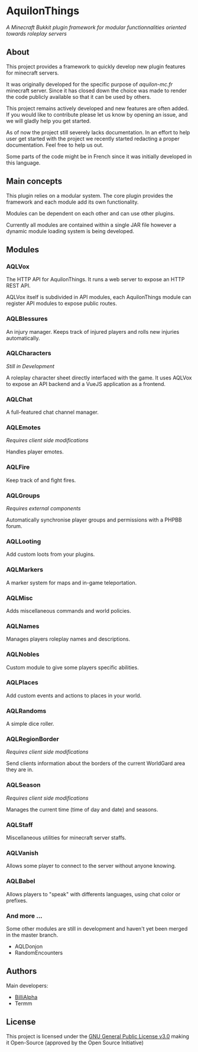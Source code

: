 # AquilonThings #
_A Minecraft Bukkit plugin framework for modular functionnalities oriented towards roleplay servers_

## About ##
This project provides a framework to quickly develop new plugin features for minecraft servers.

It was originally developed for the specific purpose of *aquilon-mc.fr* minecraft server.
Since it has closed down the choice was made to render the code publicly available so that it can be used by others.

This project remains actively developed and new features are often added.
If you would like to contribute please let us know by opening an issue, and we will gladly help you get started.

As of now the project still severely lacks documentation. In an effort to help user get started with the project
we recently started redacting a proper documentation. Feel free to help us out.

Some parts of the code might be in French since it was initially developed in this language.

## Main concepts ##
This plugin relies on a modular system.
The core plugin provides the framework and each module add its own functionality.

Modules can be dependent on each other and can use other plugins.

Currently all modules are contained within a single JAR file
however a dynamic module loading system is being developed.

## Modules ##
### AQLVox ###
The HTTP API for AquilonThings. It runs a web server to expose an HTTP REST API.

AQLVox itself is subdivided in API modules, each AquilonThings module can register API modules
to expose public routes.

### AQLBlessures ###
An injury manager. Keeps track of injured players and rolls new injuries automatically.

### AQLCharacters ###
_Still in Development_

A roleplay character sheet directly interfaced with the game. It uses AQLVox to expose an API backend
and a VueJS application as a frontend.

### AQLChat ###
A full-featured chat channel manager.

### AQLEmotes ###
_Requires client side modifications_

Handles player emotes.

### AQLFire ###
Keep track of and fight fires.

### AQLGroups ###
_Requires external components_

Automatically synchronise player groups and permissions with a PHPBB forum.

### AQLLooting ###
Add custom loots from your plugins.

### AQLMarkers ###
A marker system for maps and in-game teleportation.

### AQLMisc ###
Adds miscellaneous commands and world policies.

### AQLNames ###
Manages players roleplay names and descriptions.

### AQLNobles ###
Custom module to give some players specific abilities.

### AQLPlaces ###
Add custom events and actions to places in your world.

### AQLRandoms ###
A simple dice roller.

### AQLRegionBorder ###
_Requires client side modifications_

Send clients information about the borders of the current WorldGard area they are in.

### AQLSeason ###
_Requires client side modifications_

Manages the current time (time of day and date) and seasons.

### AQLStaff ###
Miscellaneous utilities for minecraft server staffs.

### AQLVanish ###
Allows some player to connect to the server without anyone knowing.

### AQLBabel ###
Allows players to "speak" with differents languages, using chat color or prefixes.

### And more ... ###
Some other modules are still in development and haven't yet been merged in the master branch.

 * AQLDonjon
 * RandomEncounters

## Authors ##
Main developers:
 * [BilliAlpha](https://github.com/BilliAlpha)
 * Termm

## License ##
This project is licensed under the [GNU General Public License v3.0](https://opensource.org/licenses/GPL-3.0)
making it Open-Source (approved by the Open Source Initiative)
